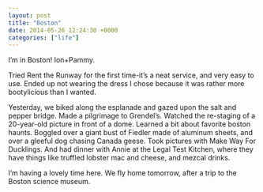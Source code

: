 ```yaml
---
layout: post
title: "Boston"
date: 2014-05-26 12:24:30 +0000
categories: ["life"]
---
```


I’m in Boston! Ion+Pammy.

Tried Rent the Runway for the first time-it’s a neat service, and very easy to use. Ended up not wearing the dress I chose because it was rather more bootylicious than I wanted.

Yesterday, we biked along the esplanade and gazed upon the salt and pepper bridge. Made a pilgrimage to Grendel’s. Watched the re-staging of a 20-year-old picture in front of a dome. Learned a bit about favorite boston haunts. Boggled over a giant bust of Fiedler made of aluminum sheets, and over a gleeful dog chasing Canada geese. Took pictures with Make Way For Ducklings. And had dinner with Annie at the Legal Test Kitchen, where they have things like truffled lobster mac and cheese, and mezcal drinks.

I’m having a lovely time here. We fly home tomorrow, after a trip to the Boston science museum.